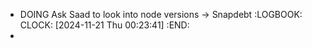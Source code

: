 - DOING Ask Saad to look into node versions -> Snapdebt
  :LOGBOOK:
  CLOCK: [2024-11-21 Thu 00:23:41]
  :END:
-
